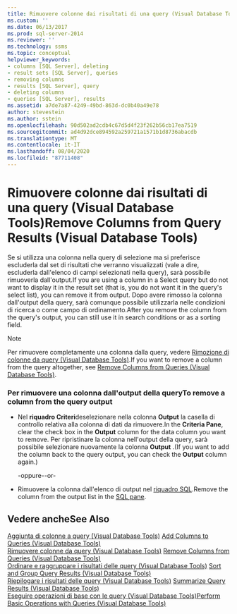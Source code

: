 ```yaml
---
title: Rimuovere colonne dai risultati di una query (Visual Database Tools) | Microsoft Docs
ms.custom: ''
ms.date: 06/13/2017
ms.prod: sql-server-2014
ms.reviewer: ''
ms.technology: ssms
ms.topic: conceptual
helpviewer_keywords:
- columns [SQL Server], deleting
- result sets [SQL Server], queries
- removing columns
- results [SQL Server], query
- deleting columns
- queries [SQL Server], results
ms.assetid: a7de7a87-4249-49bd-863d-dc0b40a49e78
author: stevestein
ms.author: sstein
ms.openlocfilehash: 90d502ad2cdb4c67d5d4f23f262b56cb17ea7519
ms.sourcegitcommit: ad4d92dce894592a259721a1571b1d8736abacdb
ms.translationtype: MT
ms.contentlocale: it-IT
ms.lasthandoff: 08/04/2020
ms.locfileid: "87711408"
---
```

# <a name="remove-columns-from-query-results-visual-database-tools"></a><span data-ttu-id="17f7a-102">Rimuovere colonne dai risultati di una query (Visual Database Tools)</span><span class="sxs-lookup"><span data-stu-id="17f7a-102">Remove Columns from Query Results (Visual Database Tools)</span></span>
  <span data-ttu-id="17f7a-103">Se si utilizza una colonna nella query di selezione ma si preferisce escluderla dal set di risultati che verranno visualizzati (vale a dire, escluderla dall'elenco di campi selezionati nella query), sarà possibile rimuoverla dall'output.</span><span class="sxs-lookup"><span data-stu-id="17f7a-103">If you are using a column in a Select query but do not want to display it in the result set (that is, you do not want it in the query's select list), you can remove it from output.</span></span> <span data-ttu-id="17f7a-104">Dopo avere rimosso la colonna dall'output della query, sarà comunque possibile utilizzarla nelle condizioni di ricerca o come campo di ordinamento.</span><span class="sxs-lookup"><span data-stu-id="17f7a-104">After you remove the column from the query's output, you can still use it in search conditions or as a sorting field.</span></span>  
  
> [!NOTE]  
>  <span data-ttu-id="17f7a-105">Per rimuovere completamente una colonna dalla query, vedere [Rimozione di colonne da query &#40;Visual Database Tools&#41;](visual-database-tools.md).</span><span class="sxs-lookup"><span data-stu-id="17f7a-105">If you want to remove a column from the query altogether, see [Remove Columns from Queries &#40;Visual Database Tools&#41;](visual-database-tools.md).</span></span>  
  
### <a name="to-remove-a-column-from-the-query-output"></a><span data-ttu-id="17f7a-106">Per rimuovere una colonna dall'output della query</span><span class="sxs-lookup"><span data-stu-id="17f7a-106">To remove a column from the query output</span></span>  
  
-   <span data-ttu-id="17f7a-107">Nel **riquadro Criteri**deselezionare nella colonna **Output** la casella di controllo relativa alla colonna di dati da rimuovere.</span><span class="sxs-lookup"><span data-stu-id="17f7a-107">In the **Criteria Pane**, clear the check box in the **Output** column for the data column you want to remove.</span></span> <span data-ttu-id="17f7a-108">Per ripristinare la colonna nell'output della query, sarà possibile selezionare nuovamente la colonna **Output** .</span><span class="sxs-lookup"><span data-stu-id="17f7a-108">(If you want to add the column back to the query output, you can check the **Output** column again.)</span></span>  
  
     <span data-ttu-id="17f7a-109">-oppure-</span><span class="sxs-lookup"><span data-stu-id="17f7a-109">-or-</span></span>  
  
-   <span data-ttu-id="17f7a-110">Rimuovere la colonna dall'elenco di output nel [riquadro SQL](sql-pane-visual-database-tools.md).</span><span class="sxs-lookup"><span data-stu-id="17f7a-110">Remove the column from the output list in the [SQL pane](sql-pane-visual-database-tools.md).</span></span>  
  
## <a name="see-also"></a><span data-ttu-id="17f7a-111">Vedere anche</span><span class="sxs-lookup"><span data-stu-id="17f7a-111">See Also</span></span>  
 <span data-ttu-id="17f7a-112">[Aggiunta di colonne a query &#40;Visual Database Tools&#41;](add-columns-to-queries-visual-database-tools.md) </span><span class="sxs-lookup"><span data-stu-id="17f7a-112">[Add Columns to Queries &#40;Visual Database Tools&#41;](add-columns-to-queries-visual-database-tools.md) </span></span>  
 <span data-ttu-id="17f7a-113">[Rimuovere colonne da query &#40;Visual Database Tools&#41;](visual-database-tools.md) </span><span class="sxs-lookup"><span data-stu-id="17f7a-113">[Remove Columns from Queries &#40;Visual Database Tools&#41;](visual-database-tools.md) </span></span>  
 <span data-ttu-id="17f7a-114">[Ordinare e raggruppare i risultati delle query &#40;Visual Database Tools&#41;](sort-and-group-query-results-visual-database-tools.md) </span><span class="sxs-lookup"><span data-stu-id="17f7a-114">[Sort and Group Query Results &#40;Visual Database Tools&#41;](sort-and-group-query-results-visual-database-tools.md) </span></span>  
 <span data-ttu-id="17f7a-115">[Riepilogare i risultati delle query &#40;Visual Database Tools&#41;](summarize-query-results-visual-database-tools.md) </span><span class="sxs-lookup"><span data-stu-id="17f7a-115">[Summarize Query Results &#40;Visual Database Tools&#41;](summarize-query-results-visual-database-tools.md) </span></span>  
 [<span data-ttu-id="17f7a-116">Eseguire operazioni di base con le query &#40;Visual Database Tools&#41;</span><span class="sxs-lookup"><span data-stu-id="17f7a-116">Perform Basic Operations with Queries &#40;Visual Database Tools&#41;</span></span>](perform-basic-operations-with-queries-visual-database-tools.md)  
  
  
